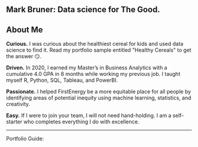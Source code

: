 ## Mark Bruner: Data science for The Good.

**About Me**
-------

**Curious.** I was curious about the healthiest cereal for kids and used data science to find it. Read my portfolio sample entitled "Healthy Cereals" to get the answer 😏.

**Driven.** In 2020, I earned my Master’s in Business Analytics with a cumulative 4.0 GPA in 8 months while working my previous job. I taught myself R, Python, SQL, Tableau, and PowerBI.

**Passionate.** I helped FirstEnergy be a more equitable place for all people by identifying areas of potential inequity using machine learning, statistics, and creativity.

**Easy.** If I were to join your team, I will not need hand-holding. I am a self-starter who completes everything I do with excellence.


-----

Portfolio Guide:



<!---
mbruner3/mbruner3 is a ✨ special ✨ repository because its `README.md` (this file) appears on your GitHub profile.
You can click the Preview link to take a look at your changes.
--->
